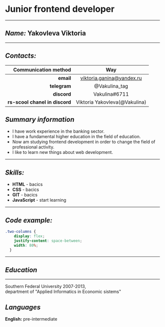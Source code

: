 # __Junior frontend developer__
---
## _Name:_  Yakovleva Viktoria 
---
## _Contacts:_  
 Сommunication method         |Way  
-----------------------------:|:--------:  
__email__                     | viktoria.ganina@yandex.ru  
__telegram__                  | @Vakulina_tag  
__discord__                   | Vakulina#6711  
__rs-scool chanel in discord__| Viktoria Yakovleva(@Vakulina)  

## _Summary information_  
- I have work experience in the banking sector.  
- I have a fundamental higher education in the field of education.   
- Now am studying frontend development in order to change the field of professional activity.  
- I like to learn new things about web development.  
---
## _Skills:_
- __HTML__ - bacics  
- __CSS__  - bacics  
- __GIT__  - bacics  
- __JavaScript__ - start learning  
---
## _Code example:_
```CSS
.two-columns {
    display: flex;
    justify-content: space-between;
    width: 80%;
  }
```
---
## _Education_
---
Southern Federal University 2007-2013,  
department of "Applied Informatics in Economic sistems"

## _Languages_
__English:__ pre-intermediate

